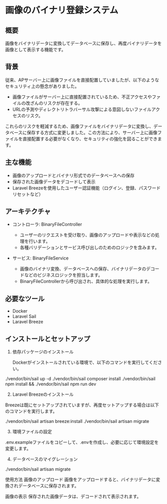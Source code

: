 # 画像のバイナリ登録システム

## 概要

画像をバイナリデータに変換してデータベースに保存し、再度バイナリデータを画像として表示する機能です。

## 背景

従来、APサーバー上に画像ファイルを直接配置していましたが、以下のようなセキュリティ上の懸念がありました。

- 画像ファイルがサーバー上に直接配置されているため、不正アクセスやファイルの改ざんのリスクが存在する。
- URLの予測やディレクトリトラバーサル攻撃による意図しないファイルアクセスのリスク。

これらのリスクを軽減するため、画像ファイルをバイナリデータに変換し、データベースに保存する方式に変更しました。この方法により、サーバー上に画像ファイルを直接配置する必要がなくなり、セキュリティの強化を図ることができます。

## 主な機能

- 画像のアップロードとバイナリ形式でのデータベースへの保存
- 保存された画像データをデコードして表示
- Laravel Breezeを使用したユーザー認証機能（ログイン、登録、パスワードリセットなど）

## アーキテクチャ

- コントローラ: BinaryFileController
  - ユーザーのリクエストを受け取り、画像のアップロードや表示などの処理を行います。
  - 各種バリデーションとサービス呼び出しのためのロジックを含みます。

- サービス: BinaryFileService
  - 画像のバイナリ変換、データベースへの保存、バイナリデータのデコードなどのビジネスロジックを担当します。
  - BinaryFileControllerから呼び出され、具体的な処理を実行します。

## 必要なツール

- Docker
- Laravel Sail
- Laravel Breeze

## インストールとセットアップ

1. 依存パッケージのインストール

   Dockerがインストールされている環境で、以下のコマンドを実行してください。

./vendor/bin/sail up -d
./vendor/bin/sail composer install
./vendor/bin/sail npm install && ./vendor/bin/sail npm run dev

2. Laravel Breezeのインストール

Breezeは既にセットアップされていますが、再度セットアップする場合は以下のコマンドを実行します。

./vendor/bin/sail artisan breeze:install
./vendor/bin/sail artisan migrate

3. 環境ファイルの設定

.env.exampleファイルをコピーして、.envを作成し、必要に応じて環境設定を変更します。

4. データベースのマイグレーション

./vendor/bin/sail artisan migrate

使用方法
画像のアップロード
画像をアップロードすると、バイナリデータに変換されデータベースに保存されます。

画像の表示
保存された画像データは、デコードされて表示されます。
